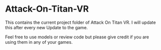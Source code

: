 # Attack-On-Titan-VR

This contains the current project folder of Attack On Titan VR. I will update this after every new Update to the game.

Feel free to use models or review code but please give credit if you are using them in any of your games.
